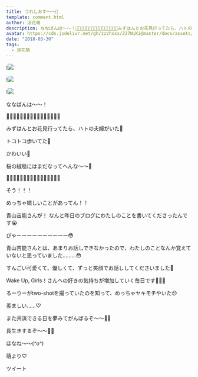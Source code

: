 ```yaml
---
title: うれしおす〜〜💓
template: comment.html
author: 涼花萌
description: ななばんは〜〜！🌸🌸🌸🌸🌸🌸🌸🌸🌸🌸🌸🌸🌸🌸🌸🌸みずはんとお花見行ってたら、ハトの夫婦がいた💓トコトコ歩いてた💓かわ...
avatar: https://cdn.jsdelivr.net/gh/zzzhxxx/227WiKi@master/docs/assets/photo/avatar/moe.jpg
date: "2018-03-30"
tags:
  - 涼花萌
---
```


!![](https://cdn.jsdelivr.net/gh/227WiKi/227WiKi-image@master/blog-image/moe-2018-03-30_1.jpg)

!![](https://cdn.jsdelivr.net/gh/227WiKi/227WiKi-image@master/blog-image/moe-2018-03-30_2.jpg)

!![](https://cdn.jsdelivr.net/gh/227WiKi/227WiKi-image@master/blog-image/moe-2018-03-30_3.jpg)







ななばんは〜〜！







🌸🌸🌸🌸🌸🌸🌸🌸🌸🌸🌸🌸🌸🌸🌸🌸






みずはんとお花見行ってたら、ハトの夫婦がいた💓

















トコトコ歩いてた💓











かわいい💓







桜の絨毯にはまだなってへんな〜〜🌸









🌸🌸🌸🌸🌸🌸🌸🌸🌸🌸🌸🌸🌸🌸🌸🌸











そう！！！




めっちゃ嬉しいことがあってん！！




青山吉能さんが！
なんと昨日のブログにわたしのことを書いてくださったんです😭

















ぴゃーーーーーーーーーー😳




青山吉能さんとは、あまりお話しできなかったので、わたしのことなんか覚えていないと思っていました………😳






すんごい可愛くて、優しくて、ずっと笑顔でお話ししてくださいました💓







Wake Up, Girls！さんへの好きの気持ちが増加していく毎日です💓💓💓











るーりーがtwo-shotを撮っていたのを知って、めっちゃヤキモチやいた😕




羨ましい……♡










また共演できる日を夢みてがんばるぞ〜〜👐🏻




長生きするぞ〜〜👐🏻









ほなね〜〜(*^o^*)




萌より♡


ツイート



